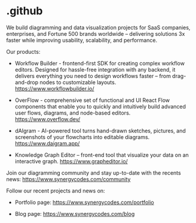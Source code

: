 # .github
We build diagramming and data visualization projects for SaaS companies, enterprises, and Fortune 500 brands worldwide – delivering solutions 3x faster while improving usability, scalability, and performance.

Our products:

* Workflow Builder - frontend-first SDK for creating complex workflow editors. Designed for hassle-free integration with any backend, it delivers everything you need to design workflows faster – from drag-and-drop nodes to customizable layouts. https://www.workflowbuilder.io/

* OverFlow - comprehensive set of functional and UI React Flow components that enable you to quickly and intuitively build advanced user flows, diagrams, and node-based editors. https://www.overflow.dev/

* dAIgram - AI-powered tool turns hand-drawn sketches, pictures, and screenshots of your flowcharts into editable diagrams. https://www.daigram.app/ 

* Knowledge Graph Editor – front-end tool that visualize your data on an interactive graph. https://www.grapheditor.io/

Join our diagramming community and stay up-to-date with the recents news: https://www.synergycodes.com/community

Follow our recent projects and news on:  

- Portfolio page: https://www.synergycodes.com/portfolio

- Blog page: https://www.synergycodes.com/blog

